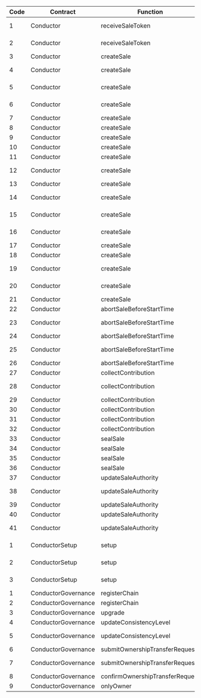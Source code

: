 | Code | Contract            | Function                        | Reason                                             |
| ---- | ------------------- | ------------------------------- | -------------------------------------------------- |
| 1    | Conductor           | receiveSaleToken                | wrapped address not found on this chain            |
| 2    | Conductor           | receiveSaleToken                | fee-on-transfer tokens are not supported           |
| 3    | Conductor           | createSale                      | sale start must be in the future                   |
| 4    | Conductor           | createSale                      | sale end must be after sale start                  |
| 5    | Conductor           | createSale                      | unlock timestamp should be >= saleEnd              |
| 6    | Conductor           | createSale                      | unlock timestamp must be <= 2 years in the future  |
| 7    | Conductor           | createSale                      | timestamp too large                                |
| 8    | Conductor           | createSale                      | sale token amount must be > 0                      |
| 9    | Conductor           | createSale                      | must accept at least one token                     |
| 10   | Conductor           | createSale                      | too many tokens                                    |
| 11   | Conductor           | createSale                      | minRaise must be > 0                               |
| 12   | Conductor           | createSale                      | maxRaise must be >= minRaise                       |
| 13   | Conductor           | createSale                      | token must not be bytes32(0)                       |
| 14   | Conductor           | createSale                      | recipient must not be address(0)                   |
| 15   | Conductor           | createSale                      | refundRecipient must not be address(0)             |
| 16   | Conductor           | createSale                      | authority must not be address(0) or the owner      |
| 17   | Conductor           | createSale                      | insufficient value                                 |
| 18   | Conductor           | createSale                      | duplicate tokens not allowed                       |
| 19   | Conductor           | createSale                      | conversion rate cannot be zero                     |
| 20   | Conductor           | createSale                      | acceptedTokens.tokenAddress must not be bytes32(0) |
| 21   | Conductor           | createSale                      | too many solana tokens                             |
| 22   | Conductor           | abortSaleBeforeStartTime        | sale not initiated                                 |
| 23   | Conductor           | abortSaleBeforeStartTime        | only initiator can abort the sale early            |
| 24   | Conductor           | abortSaleBeforeStartTime        | already sealed / aborted                           |
| 25   | Conductor           | abortSaleBeforeStartTime        | sale cannot be aborted once it has started         |
| 26   | Conductor           | abortSaleBeforeStartTime        | insufficient value                                 |
| 27   | Conductor           | collectContribution             | invalid emitter                                    |
| 28   | Conductor           | collectContribution             | contribution from wrong chain id                   |
| 29   | Conductor           | collectContribution             | sale was aborted                                   |
| 30   | Conductor           | collectContribution             | sale has not ended yet                             |
| 31   | Conductor           | collectContribution             | no contributions                                   |
| 32   | Conductor           | collectContribution             | contribution already collected                     |
| 33   | Conductor           | sealSale                        | sale not initiated                                 |
| 34   | Conductor           | sealSale                        | already sealed / aborted                           |
| 35   | Conductor           | sealSale                        | missing contribution info                          |
| 36   | Conductor           | sealSale                        | insufficient value                                 |
| 37   | Conductor           | updateSaleAuthority             | sale not initiated                                 |
| 38   | Conductor           | updateSaleAuthority             | new authority must not be address(0) or the owner  |
| 39   | Conductor           | updateSaleAuthority             | unauthorized authority key                         |
| 40   | Conductor           | updateSaleAuthority             | already sealed / aborted                           |
| 41   | Conductor           | updateSaleAuthority             | incorrect value for messageFee                     |
| 1    | ConductorSetup      | setup                           | wormhole address must not be address(0)            |
| 2    | ConductorSetup      | setup                           | tokenBridge's address must not be address(0)       |
| 3    | ConductorSetup      | setup                           | implementation's address must not be address(0)    |
| 1    | ConductorGovernance | registerChain                   | address not valid                                  |
| 2    | ConductorGovernance | registerChain                   | chain already registered                           |
| 3    | ConductorGovernance | upgrade                         | wrong chain id                                     |
| 4    | ConductorGovernance | updateConsistencyLevel          | wrong chain id                                     |
| 5    | ConductorGovernance | updateConsistencyLevel          | newConsistencyLevel must be > 0                    |
| 6    | ConductorGovernance | submitOwnershipTransferRequest  | wrong chain id                                     |
| 7    | ConductorGovernance | submitOwnershipTransferRequest  | new owner cannot be the zero address               |
| 8    | ConductorGovernance | confirmOwnershipTransferRequest | caller must be pendingOwner                        |
| 9    | ConductorGovernance | onlyOwner                       | caller is not the owner                            |
